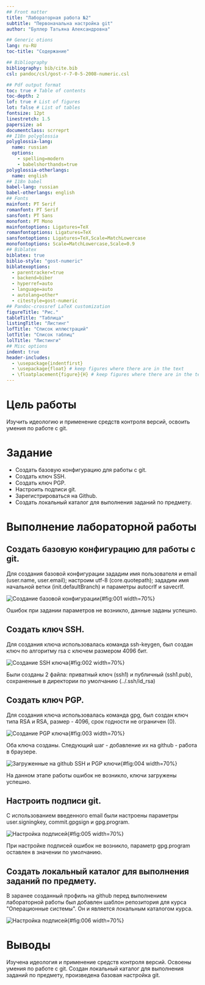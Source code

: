 ```yaml
---
## Front matter
title: "Лабораторная работа №2"
subtitle: "Первоначальна настройка git"
author: "Буллер Татьяна Александровна"

## Generic otions
lang: ru-RU
toc-title: "Содержание"

## Bibliography
bibliography: bib/cite.bib
csl: pandoc/csl/gost-r-7-0-5-2008-numeric.csl

## Pdf output format
toc: true # Table of contents
toc-depth: 2
lof: true # List of figures
lot: false # List of tables
fontsize: 12pt
linestretch: 1.5
papersize: a4
documentclass: scrreprt
## I18n polyglossia
polyglossia-lang:
  name: russian
  options:
	- spelling=modern
	- babelshorthands=true
polyglossia-otherlangs:
  name: english
## I18n babel
babel-lang: russian
babel-otherlangs: english
## Fonts
mainfont: PT Serif
romanfont: PT Serif
sansfont: PT Sans
monofont: PT Mono
mainfontoptions: Ligatures=TeX
romanfontoptions: Ligatures=TeX
sansfontoptions: Ligatures=TeX,Scale=MatchLowercase
monofontoptions: Scale=MatchLowercase,Scale=0.9
## Biblatex
biblatex: true
biblio-style: "gost-numeric"
biblatexoptions:
  - parentracker=true
  - backend=biber
  - hyperref=auto
  - language=auto
  - autolang=other*
  - citestyle=gost-numeric
## Pandoc-crossref LaTeX customization
figureTitle: "Рис."
tableTitle: "Таблица"
listingTitle: "Листинг"
lofTitle: "Список иллюстраций"
lotTitle: "Список таблиц"
lolTitle: "Листинги"
## Misc options
indent: true
header-includes:
  - \usepackage{indentfirst}
  - \usepackage{float} # keep figures where there are in the text
  - \floatplacement{figure}{H} # keep figures where there are in the text
---
```


# Цель работы

Изучить идеологию и применение средств контроля версий, освоить умения по работе с git.

# Задание

- Создать базовую конфигурацию для работы с git.
- Создать ключ SSH.
- Создать ключ PGP.
- Настроить подписи git.
- Зарегистрироваться на Github.
- Создать локальный каталог для выполнения заданий по предмету.

# Выполнение лабораторной работы

## Создать базовую конфигурацию для работы с git.

Для создания базовой конфигурации зададим имя пользователя и email (user.name, user.email); настроим utf-8 (core.quotepath); зададим имя начальной ветки (init.defaultBranch) и параметры autocrlf и savecrlf.

![Создание базовой конфигурации](image/1.png){#fig:001 width=70%}

Ошибок при задании параметров не возникло, данные заданы успешно.

## Создать ключ SSH.

Для создания ключа использовалась команда ssh-keygen, был создан ключ по алгоритму rsa с ключем размером 4096 бит.

![Создание SSH ключа](image/2.png){#fig:002 width=70%}

Были созданы 2 файла: приватный ключ (ssh1) и публичный (ssh1.pub), сохраненные в директории по умолчанию (../.ssh/id_rsa)

## Создать ключ PGP.

Для создания ключа использовалась команда gpg, был создан ключ типа RSA и RSA, размер - 4096, срок годности не ограничен (0).

![Создание PGP  ключа](image/3.png){#fig:003 width=70%}

Оба ключа созданы. Следующий шаг - добавление их на github - работа в браузере.

![Загруженные на github SSH и PGP ключи](image/4.png){#fig:004 width=70%}

На данном этапе работы ошибок не возникло, ключи загружены успешно.

## Настроить подписи git.

С использованием введенного email были настроены параметры user.signingkey, commit.gpgsign и gpg.program.

![Настройка подписей](image/5.png){#fig:005 width=70%}

При настройке подписей ошибок не возникло, параметр gpg.program оставлен в значении по умолчанию.

## Создать локальный каталог для выполнения заданий по предмету.

В заранее созданный профиль на github перед выполнением лабораторной работы был добавлен шаблон репозитория для курса "Операционные системы". Он и является локальным каталогом курса.

![Настройка подписей](image/6.png){#fig:006 width=70%}

# Выводы

Изучена идеология и применение средств контроля версий. Освоены умения по работе с git.
Создан локальный каталог для выполнения заданий по предмету, произведена базовая настройка git.
